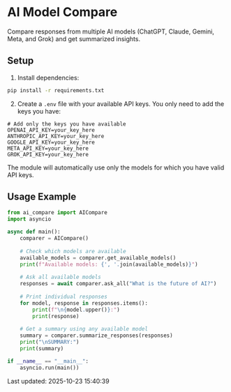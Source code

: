 # AI Model Compare

Compare responses from multiple AI models (ChatGPT, Claude, Gemini, Meta, and Grok) and get summarized insights.

## Setup

1. Install dependencies:
```bash
pip install -r requirements.txt
```

2. Create a `.env` file with your available API keys. You only need to add the keys you have:
```
# Add only the keys you have available
OPENAI_API_KEY=your_key_here
ANTHROPIC_API_KEY=your_key_here
GOOGLE_API_KEY=your_key_here
META_API_KEY=your_key_here
GROK_API_KEY=your_key_here
```

The module will automatically use only the models for which you have valid API keys.

## Usage Example

```python
from ai_compare import AICompare
import asyncio

async def main():
    comparer = AICompare()
    
    # Check which models are available
    available_models = comparer.get_available_models()
    print(f"Available models: {', '.join(available_models)}")
    
    # Ask all available models
    responses = await comparer.ask_all("What is the future of AI?")
    
    # Print individual responses
    for model, response in responses.items():
        print(f"\n{model.upper()}:")
        print(response)
    
    # Get a summary using any available model
    summary = comparer.summarize_responses(responses)
    print("\nSUMMARY:")
    print(summary)

if __name__ == "__main__":
    asyncio.run(main())
```


Last updated: 2025-10-23 15:40:39